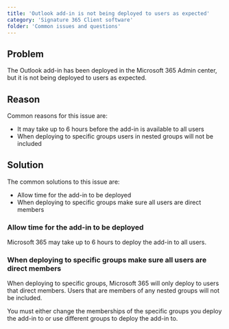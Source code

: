 ```yaml
---
title: 'Outlook add-in is not being deployed to users as expected'
category: 'Signature 365 Client software'
folder: 'Common issues and questions'
---
```


## Problem

The Outlook add-in has been deployed in the Microsoft 365 Admin center, but it is not being deployed to users as expected.

## Reason

Common reasons for this issue are:

*   It may take up to 6 hours before the add-in is available to all users
*   When deploying to specific groups users in nested groups will not be included

## Solution

The common solutions to this issue are:

*   Allow time for the add-in to be deployed
*   When deploying to specific groups make sure all users are direct members

### Allow time for the add-in to be deployed

Microsoft 365 may take up to 6 hours to deploy the add-in to all users.

### When deploying to specific groups make sure all users are direct members

When deploying to specific groups, Microsoft 365 will only deploy to users that direct members. Users that are members of any nested groups will not be included.

You must either change the memberships of the specific groups you deploy the add-in to or use different groups to deploy the add-in to.